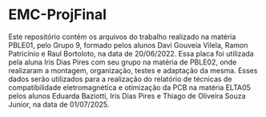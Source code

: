 # EMC-ProjFinal
Este repositório contém os arquivos do trabalho realizado na matéria PBLE01, pelo Grupo 9, formado pelos alunos Davi Gouveia Vilela, Ramon Patricínio e Raul Bortoloto, na data de 20/06/2022. Essa placa foi utilizada pela aluna Iris Dias Pires com seu grupo na matéria de PBLE02, onde realizaram a montagem, organização, testes e adaptação da mesma.
Esses dados serão utilizados para a realização do relatório de técnicas de compatibilidade eletromagnética e otimização da PCB na matéria ELTA05 pelos alunos Eduarda Baziotti, Iris Dias Pires e Thiago de Oliveira Souza Junior, na data de 01/07/2025.
